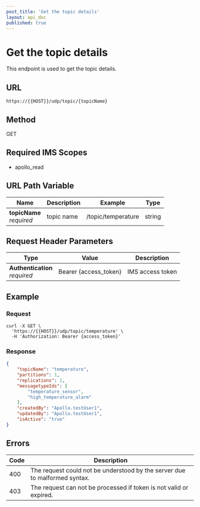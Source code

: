 ```yaml
---
post_title: 'Get the topic details'
layout: api_doc
published: true
---
```

# Get the topic details 

This endpoint is used to get the topic details.


## URL

`https://{{HOST}}/udp/topic/{topicName}`

## Method

<div class="get">GET</div>

## Required IMS Scopes

* apollo_read


## URL Path Variable

|Name|Description|Example|Type|
|---|---|---|---|
|**topicName** <br>*required*|topic name|/topic/temperature|string|


## Request Header Parameters

|Type|Value|Description|
|---|---|---|
|**Authentication** <br>*required*|Bearer {access_token}|IMS access token |

## Example

### Request

```shell
curl -X GET \
  'https://{{HOST}}/udp/topic/temperature' \
  -H 'Authorization: Bearer {access_token}'
```


### Response

```json
{
    "topicName": "temperature",
    "partitions": 1,
    "replications": 1,
    "messagetypeIds": [
        "temperature_sensor",
		"high_temperature_alarm"
    ],
    "createdBy": "Apollo.testUser1",
    "updatedBy": "Apollo.testUser1",
    "isActive": "true"
}
```

## Errors

|Code|Description|
|---|---|
| 400| The request could not be understood by the server due to malformed syntax. |
| 403| The request can not be processed if token is not valid or expired. |

